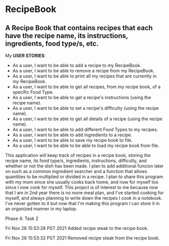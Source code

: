 # RecipeBook 

## A Recipe Book that contains recipes that each have the recipe name, its instructions, ingredients, food type/s, etc.

My **USER STORIES**:
- As a user, I want to be able to add a recipe to my RecipeBook.
- As a user, I want to be able to remove a recipe from my RecipeBook.
- As a user, I want to be able to print all my recipes that are currently in my RecipeBook. 
- As a user, I want to be able to get all recipes, from my recipe book, of a specific Food Type.
- As a user, I want to be able to get a recipe's instructions (using the recipe name).
- As a user, I want to be able to set a recipe's difficulty (using the recipe name).
- As a user, I want to be able to get all details of a recipe (using the recipe name).
- As a user, I want to be able to add different Food Types to my recipes.
- As a user, I want to be able to add ingredients to a recipe.
- As a user, I want to be able to save my recipe book to file.
- As a user, I want to be able to be able to load my recipe book from file.

This application will keep track of recipes in a recipe book, storing the recipe name, its food type/s, ingredients, 
instructions, difficulty, and whether or not the dish has been made. I plan to add additional funcion later on such as
a common ingredient searcher and a function that allows quantities to be multiplied 
or divided in a recipe. I plan to share this program with my mom since she usually cooks back home, and now for myself 
too since I now cook for myself. This project is of interest to me because now that I am in 2nd year
there is no more meal plan, and I've started cooking for myself, and always planning to write down the recipes I cook 
in a notebook. I've never gotten to it but now that I'm making this program I can store it in an organized manner in my
laptop. 


Phase 4: Task 2

Fri Nov 26 15:53:28 PST 2021
Added recipe steak to the recipe book.

Fri Nov 26 15:53:32 PST 2021
Removed recipe steak from the recipe book.
